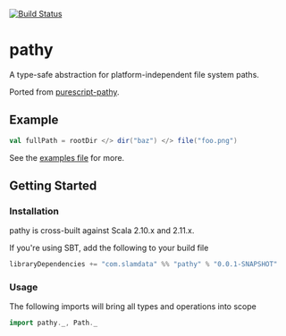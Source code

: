 [![Build Status](https://travis-ci.org/slamdata/scala-pathy.svg?branch=master)](https://travis-ci.org/slamdata/scala-pathy)

# pathy

A type-safe abstraction for platform-independent file system paths.

Ported from [purescript-pathy](slamengine/purescript-pathy).

## Example

```scala
val fullPath = rootDir </> dir("baz") </> file("foo.png")
```

See the [examples file](/tests/src/test/scala/examples.scala) for more.

## Getting Started

### Installation

pathy is cross-built against Scala 2.10.x and 2.11.x.

If you're using SBT, add the following to your build file

```scala
libraryDependencies += "com.slamdata" %% "pathy" % "0.0.1-SNAPSHOT"
```

### Usage

The following imports will bring all types and operations into scope

```scala
import pathy._, Path._
````
